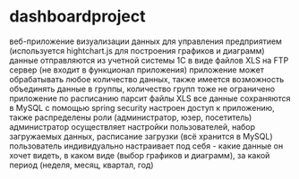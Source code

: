 # dashboardproject
веб-приложение визуализации данных для управления предприятием (используется hightchart.js для построения графиков и диаграмм)
данные отправляются из учетной системы 1С в виде файлов XLS на FTP сервер (не входит в функционал приложения)
приложение может обрабатывать любое количество данных, также имеется возможность объединять данные в группы, количество групп тоже не ограничено
приложение по расписанию парсит файлы XLS
все данные сохраняются в MySQL 
с помощью spring security настроен доступ к приложению, также распределены роли (администратор, юзер, посетитель)
администратор осуществляет настройки пользователей, набор загружаемых данных, расписание загрузки (всё хранится в MySQL)
пользователь индивидуально настраивает под себя - какие данные он хочет видеть, в каком виде (выбор графиков и диаграмм), за какой период (неделя, месяц, квартал, год)
